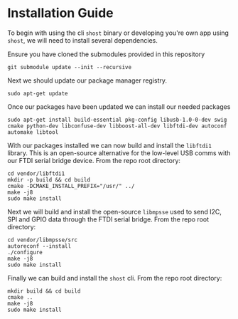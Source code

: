 # Installation Guide
To begin with using the cli ```shost``` binary or developing you're own app using ```shost```, we will need to install several dependencies.

Ensure you have cloned the submodules provided in this repository
```console
git submodule update --init --recursive
```
Next we should update our package manager registry.
```console
sudo apt-get update
```
Once our packages have been updated we can install our needed packages
```console
sudo apt-get install build-essential pkg-config libusb-1.0-0-dev swig cmake python-dev libconfuse-dev libboost-all-dev libftdi-dev autoconf automake libtool
```
With our packages installed we can now build and install the ```libftdi1``` library. This is an open-source alternative for the low-level USB comms with our FTDI serial bridge device. From the repo root directory:
```console
cd vendor/libftdi1
mkdir -p build && cd build
cmake -DCMAKE_INSTALL_PREFIX="/usr/" ../
make -j8
sudo make install
```
Next we will build and install the open-source ```libmpsse``` used to send I2C, SPI and GPIO data through the FTDI serial bridge. From the repo root directory:
```console
cd vendor/libmpsse/src
autoreconf --install
./configure
make -j8
sudo make install
```
Finally we can build and install the ```shost``` cli. From the repo root directory:
```console
mkdir build && cd build
cmake ..
make -j8
sudo make install
```
